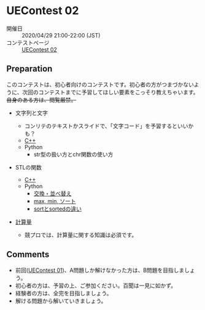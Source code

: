 # UEContest 02
<dl>
  <dt>開催日</dt>
  <dd>2020/04/29 21:00-22:00 (JST)</dd>
  <dt>コンテストページ</dt>
  <dd><a href="https://not-522.appspot.com/contest/4833554393464832">UEContest 02</a></dd>
</dl>

## Preparation
このコンテストは、初心者向けのコンテストです。初心者の方がつまづかないように、次回のコンテストまでに予習してほしい要素をこっそり教えちゃいます。~~自身のある方は、閲覧厳禁。~~

  * 文字列と文字
    - コンリテのテキストかスライドで、「文字コード」を予習するといいかも？
    - [C++](https://atcoder.jp/contests/APG4b/tasks/APG4b_m)
    - Python
      - str型の扱い方とchr関数の使い方

  * STLの関数
    - [C++](https://atcoder.jp/contests/APG4b/tasks/APG4b_o)
    - Python
      - [交換・並べ替え](https://note.nkmk.me/python-swap-values/)
      - [max, min, ソート](https://note.nkmk.me/python-max-min-heapq-nlargest-nsmallest/)
      - [sortとsortedの違い](https://note.nkmk.me/python-list-sort-sorted/)

  * [計算量](https://qiita.com/drken/items/872ebc3a2b5caaa4a0d0)
    - 競プロでは、計算量に関する知識は必須です。

## Comments
  * 前回([UEContest 01](https://not-522.appspot.com/contest/5687465664839680))、A問題しか解けなかった方は、B問題を目指しましょう。
  * 初心者の方は、予習の上、ご参加ください。百聞は一見に如かず。
  * 経験者の方は、全完を目指しましょう。
  * 解ける問題から解いていきましょう。
